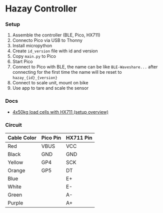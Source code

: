 # Hazay Controller

### Setup

1. Assemble the controller (BLE, Pico, HX711)
2. Connecto Pico via USB to Thonny
3. Install micropython
4. Create `id_version` file with id and version
5. Copy `main.py` to Pico
6. Start Pico
7. Connect to Pico with BLE, the name can be like `BLE-Waveshare...` after connecting for the first time the name will be reset to `hazay_{id}_{version}`
8. Connect to scale unit, mount on bike
9. Use app to tare and scale the sensor

### Docs

- [4x50kg load cells with HX711 (setup overview)](https://circuitjournal.com/50kg-load-cells-with-HX711)

### Circuit

| Cable Color | Pico Pin | HX711 Pin |
| ----------- | -------- | --------- |
| Red         | VBUS     | VCC       |
| Black       | GND      | GND       |
| Yellow      | GP4      | SCK       |
| Orange      | GP5      | DT        |
| Blue        |          | E+        |
| White       |          | E-        |
| Green       |          | A-        |
| Purple      |          | A+        |
